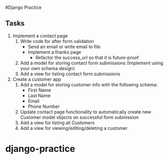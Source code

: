 #Django Practice

## Tasks

1. Implement a contact page
    1. Write code for after form validation
        * Send an email or write email to file
        * Implement a thanks page
            * Refactor the success_url so that it is future-proof
    1. Add a model for storing contact form submissions (Implement using your own schema design)
    1. Add a view for listing contact form submissions
1. Create a customer app
    1. Add a model for storing customer info with the following schema:
        * First Name
        * Last Name
        * Email
        * Phone Number
    1. Update contact page functionality to automatically create new Customer model objects on successful form submission
    1. Add a view for listing all Customers
    1. Add a view for viewing/editing/deleting a customer
# django-practice
